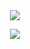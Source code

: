 <div class="github-stats" align="center" width="100%" margin="auto">
  <img align="center" margin="50px" src="http://github-readme-streak-stats.herokuapp.com?user=lilithsdemon&theme=dracula"/>
  <p></p>
  <img align="center" margin-top="50px" src="https://github-readme-stats.vercel.app/api/top-langs/?username=lilithsdemon&theme=dracula&layout=compact&hide=asp.net,HLSL,shaderlab"/>
</div>

<!--
**LilithsDemon/LilithsDemon** is a ✨ _special_ ✨ repository because its `README.md` (this file) appears on your GitHub profile.

Here are some ideas to get you started:

- 🔭 I’m currently working on ...
- 🌱 I’m currently learning ...
- 👯 I’m looking to collaborate on ...
- 🤔 I’m looking for help with ...
- 💬 Ask me about ...
- 📫 How to reach me: ...
- 😄 Pronouns: ...
- ⚡ Fun fact: ...
-->
